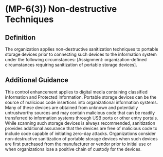 
# (MP-6(3)) Non-destructive Techniques

## Definition

The organization applies non-destructive sanitization techniques to portable storage devices prior to connecting such devices to the information system under the following circumstances: [Assignment: organization-defined circumstances requiring sanitization of portable storage devices].

## Additional Guidance

This control enhancement applies to digital media containing classified information and Protected Information. Portable storage devices can be the source of malicious code insertions into organizational information systems. Many of these devices are obtained from unknown and potentially untrustworthy sources and may contain malicious code that can be readily transferred to information systems through USB ports or other entry portals. While scanning such storage devices is always recommended, sanitization provides additional assurance that the devices are free of malicious code to include code capable of initiating zero-day attacks. Organizations consider non-destructive sanitization of portable storage devices when such devices are first purchased from the manufacturer or vendor prior to initial use or when organizations lose a positive chain of custody for the devices.
